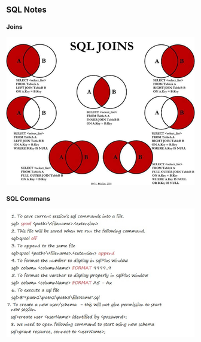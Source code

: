 ## SQL Notes

### Joins
![picture alt](images/joins.jpg "Joins")

### SQL Commans
![picture alt](images/sql-commands.jpg "Joins")